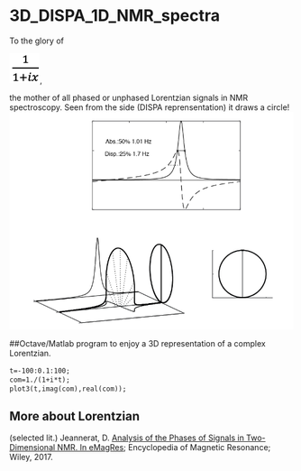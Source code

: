 # 3D_DISPA_1D_NMR_spectra

To the glory of 

![](eq.png),

the mother of all phased or unphased Lorentzian signals in NMR spectroscopy.
Seen from the side (DISPA reprensentation) it draws a circle!
![](ima.png)

##Octave/Matlab program to enjoy a 3D representation of a complex Lorentzian.
```
t=-100:0.1:100;
com=1./(1+i*t);
plot3(t,imag(com),real(com));
```
## More about Lorentzian 
(selected lit.)
Jeannerat, D. [Analysis of the Phases of Signals in Two-Dimensional NMR. In eMagRes](https://archive-ouverte.unige.ch/unige:93864/ATTACHMENT01); Encyclopedia of Magnetic Resonance; Wiley, 2017.

